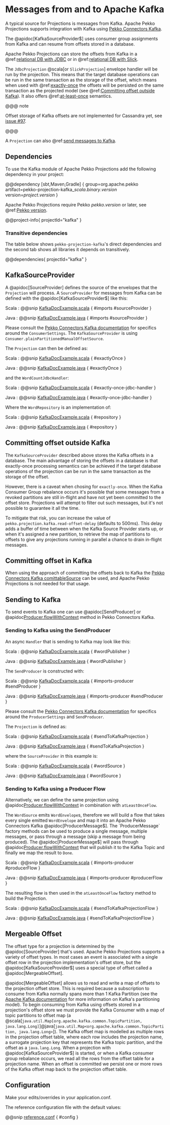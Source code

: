 # Messages from and to Apache Kafka

A typical source for Projections is messages from Kafka. Apache Pekko Projections supports integration with Kafka using [Pekko Connectors Kafka](https://pekko.apache.org/docs/pekko-connectors-kafka/current/).

The @apidoc[KafkaSourceProvider$] uses consumer group assignments from Kafka and can resume from offsets stored in a database.

Apache Pekko Projections can store the offsets from Kafka in a @ref:[relational DB with JDBC](jdbc.md)
or in @ref:[relational DB with Slick](slick.md).

The `JdbcProjection` @scala[or `SlickProjection`] envelope handler will be run by the projection. This means that the target database operations can be run in the same transaction as the storage of the offset, which means when used with @ref:[exactly-once](jdbc.md#exactly-once) the offsets will be persisted on the same transaction as the projected model (see @ref:[Committing offset outside Kafka](#committing-offset-outside-kafka)). It also offers @ref:[at-least-once](jdbc.md#at-least-once) semantics.

@@@ note

Offset storage of Kafka offsets are not implemented for Cassandra yet, see [issue #97](https://github.com/akka/akka-projection/issues/97).

@@@

A `Projection` can also @ref:[send messages to Kafka](#sending-to-kafka).

## Dependencies

To use the Kafka module of Apache Pekko Projections add the following dependency in your project:

@@dependency [sbt,Maven,Gradle] {
  group=org.apache.pekko
  artifact=pekko-projection-kafka_$scala.binary.version$
  version=$project.version$
}

Apache Pekko Projections require Pekko $pekko.version$ or later, see @ref:[Pekko version](overview.md#pekko-version).

@@project-info{ projectId="kafka" }

### Transitive dependencies

The table below shows `pekko-projection-kafka`'s direct dependencies and the second tab shows all libraries it depends on transitively.

@@dependencies{ projectId="kafka" }

## KafkaSourceProvider

A @apidoc[SourceProvider] defines the source of the envelopes that the `Projection` will process. A `SourceProvider`
for messages from Kafka can be defined with the @apidoc[KafkaSourceProvider$] like this:

Scala
:  @@snip [KafkaDocExample.scala](/examples/src/test/scala/docs/kafka/KafkaDocExample.scala) { #imports #sourceProvider }

Java
:  @@snip [KafkaDocExample.java](/examples/src/test/java/jdocs/kafka/KafkaDocExample.java) { #imports #sourceProvider }

Please consult the [Pekko Connectors Kafka documentation](https://pekko.apache.org/docs/pekko-connectors-kafka/current/consumer.html) for
specifics around the `ConsumerSettings`. The `KafkaSourceProvider` is using `Consumer.plainPartitionedManualOffsetSource`.

The `Projection` can then be defined as:

Scala
:  @@snip [KafkaDocExample.scala](/examples/src/test/scala/docs/kafka/KafkaDocExample.scala) { #exactlyOnce }

Java
:  @@snip [KafkaDocExample.java](/examples/src/test/java/jdocs/kafka/KafkaDocExample.java) { #exactlyOnce }

and the `WordCountJdbcHandler`:

Scala
:  @@snip [KafkaDocExample.scala](/examples/src/test/scala/docs/kafka/KafkaDocExample.scala) { #exactly-once-jdbc-handler }

Java
:  @@snip [KafkaDocExample.java](/examples/src/test/java/jdocs/kafka/KafkaDocExample.java) { #exactly-once-jdbc-handler }

Where the `WordRepository` is an implementation of:

Scala
:  @@snip [KafkaDocExample.scala](/examples/src/test/scala/docs/kafka/KafkaDocExample.scala) { #repository }

Java
:  @@snip [KafkaDocExample.java](/examples/src/test/java/jdocs/kafka/KafkaDocExample.java) { #repository }

## Committing offset outside Kafka

The `KafkaSourceProvider` described above stores the Kafka offsets in a database. The main advantage of storing the offsets in a database is that exactly-once processing semantics can be achieved if the target database operations of the projection can be run in the same transaction as the storage of the offset.

However, there is a caveat when chosing for `exactly-once`. When the Kafka Consumer Group rebalance occurs it's possible that some messages from a revoked partitions are still in-flight and have not yet been committed to the offset store. Projections will attempt to filter out such messages, but it's not possible to guarantee it all the time.

To mitigate that risk, you can increase the value of `pekko.projection.kafka.read-offset-delay` (defaults to 500ms). This delay adds a buffer of time between when the Kafka Source Provider starts up, or when it's assigned a new partition, to retrieve the map of partitions to offsets to give any projections running in parallel a chance to drain in-flight messages.

## Committing offset in Kafka

When using the approach of committing the offsets back to Kafka the [Pekko Connectors Kafka comittableSource](https://pekko.apache.org/docs/pekko-connectors-kafka/current/consumer.html) can be used, and Apache Pekko Projections is not needed for that usage.

## Sending to Kafka

To send events to Kafka one can use @apidoc[SendProducer] or @apidoc[Producer.flowWithContext](Producer$) method in Pekko Connectors Kafka.

### Sending to Kafka using the SendProducer

An async `Handler` that is sending to Kafka may look like this:

Scala
:  @@snip [KafkaDocExample.scala](/examples/src/test/scala/docs/kafka/KafkaDocExample.scala) { #wordPublisher }

Java
:  @@snip [KafkaDocExample.java](/examples/src/test/java/jdocs/kafka/KafkaDocExample.java) { #wordPublisher }

The `SendProducer` is constructed with:

Scala
:  @@snip [KafkaDocExample.scala](/examples/src/test/scala/docs/kafka/KafkaDocExample.scala) { #imports-producer #sendProducer }

Java
:  @@snip [KafkaDocExample.java](/examples/src/test/java/jdocs/kafka/KafkaDocExample.java) { #imports-producer #sendProducer }

Please consult the [Pekko Connectors Kafka documentation](https://pekko.apache.org/docs/pekko-connectors-kafka/current/producer.html) for
specifics around the `ProducerSettings` and `SendProducer`.

The `Projection` is defined as:

Scala
:  @@snip [KafkaDocExample.scala](/examples/src/test/scala/docs/kafka/KafkaDocExample.scala) { #sendToKafkaProjection }

Java
:  @@snip [KafkaDocExample.java](/examples/src/test/java/jdocs/kafka/KafkaDocExample.java) { #sendToKafkaProjection }

where the `SourceProvider` in this example is:

Scala
:  @@snip [KafkaDocExample.scala](/examples/src/test/scala/docs/kafka/KafkaDocExample.scala) { #wordSource }

Java
:  @@snip [KafkaDocExample.java](/examples/src/test/java/jdocs/kafka/KafkaDocExample.java) { #wordSource }

### Sending to Kafka using a Producer Flow

Alternatively, we can define the same projection using @apidoc[Producer.flowWithContext](Producer$) in combination with `atLeastOnceFlow`.

The `WordSource` emits `WordEnvelope`s, therefore we will build a flow that takes every single emitted `WordEnvelope` and map it into an Apache Pekko Connectors Kafka @apidoc[ProducerMessage$]. The `ProducerMessage` factory methods can be used to produce a single message, multiple messages, or pass through a message (skip a message from being produced). The @apidoc[ProducerMessage$] will pass through @apidoc[Producer.flowWithContext](Producer$) that will publish it to the Kafka Topic and finally we map the result to `Done`.

Scala
:  @@snip [KafkaDocExample.scala](/examples/src/test/scala/docs/kafka/KafkaDocExample.scala) { #imports-producer #producerFlow }

Java
:  @@snip [KafkaDocExample.java](/examples/src/test/java/jdocs/kafka/KafkaDocExample.java) { #imports-producer #producerFlow }

The resulting flow is then used in the `atLeastOnceFlow` factory method to build the Projection.

Scala
:  @@snip [KafkaDocExample.scala](/examples/src/test/scala/docs/kafka/KafkaDocExample.scala) { #sendToKafkaProjectionFlow }

Java
:  @@snip [KafkaDocExample.java](/examples/src/test/java/jdocs/kafka/KafkaDocExample.java) { #sendToKafkaProjectionFlow }

## Mergeable Offset

The offset type for a projection is determined by the @apidoc[SourceProvider] that's used.
Apache Pekko Projections supports a variety of offset types.
In most cases an event is associated with a single offset row in the projection implementation's offset store, but the @apidoc[KafkaSourceProvider$] uses a special type of offset called a @apidoc[MergeableOffset].

@apidoc[MergeableOffset] allows us to read and write a map of offsets to the projection offset store.
This is required because a subscription to consume from Kafka normally spans more than 1 Kafka Partition (see the [Apache Kafka documentation](https://kafka.apache.org/documentation/#intro_topics) for more information on Kafka's partitioning model).
To begin consuming from Kafka using offsets stored in a projection's offset store we must provide the Kafka Consumer with a map of topic partitions to offset map (a @scala[`java.util.Map[org.apache.kafka.common.TopicPartition, java.lang.Long]`]@java[`java.util.Map<org.apache.kafka.common.TopicPartition, java.lang.Long>`]).
The Kafka offset map is modelled as multiple rows in the projection offset table, where each row includes the projection name, a surrogate projection key that represents the Kafka topic partition, and the offset as a `java.lang.Long`.
When a projection with @apidoc[KafkaSourceProvider$] is started, or when a Kafka consumer group rebalance occurs, we read all the rows from the offset table for a projection name.
When an offset is committed we persist one or more rows of the Kafka offset map back to the projection offset table.

## Configuration

Make your edits/overrides in your application.conf.

The reference configuration file with the default values:

@@snip [reference.conf](/kafka/src/main/resources/reference.conf) { #config }
